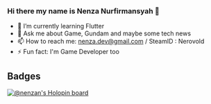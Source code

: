 ### Hi there my name is Nenza Nurfirmansyah 👋

- 🌱 I’m currently learning Flutter
- 💬 Ask me about Game, Gundam and maybe some tech news
- 📫 How to reach me: nenza.dev@gmail.com / SteamID : Nerovold
- ⚡ Fun fact: I'm Game Developer too

## Badges

[![@nenzan's Holopin board](https://holopin.me/nenzan)](https://holopin.io/@nenzan)
